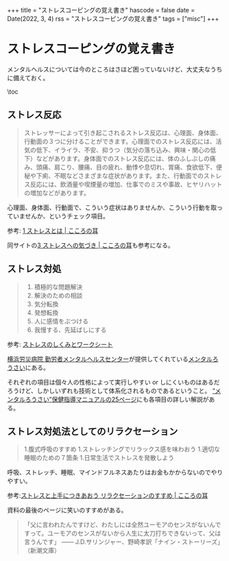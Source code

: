 +++
title = "ストレスコーピングの覚え書き"
hascode = false
date = Date(2022, 3, 4)
rss = "ストレスコーピングの覚え書き"
tags = ["misc"]
+++

# ストレスコーピングの覚え書き

メンタルヘルスについては今のところはさほど困っていないけど、大丈夫なうちに備えておく。

\toc

## ストレス反応

> ストレッサーによって引き起こされるストレス反応は、心理面、身体面、行動面の３つに分けることができます。心理面でのストレス反応には、活気の低下、イライラ、不安、抑うつ（気分の落ち込み、興味・関心の低下）などがあります。身体面でのストレス反応には、体のふしぶしの痛み、頭痛、肩こり、腰痛、目の疲れ、動悸や息切れ、胃痛、食欲低下、便秘や下痢、不眠などさまざまな症状があります。また、行動面でのストレス反応には、飲酒量や喫煙量の増加、仕事でのミスや事故、ヒヤリハットの増加などがあります。

心理面、身体面、行動面で、こういう症状はありませんか、こういう行動を取っていませんか、というチェック項目。

参考: [1 ストレスとは | こころの耳](https://kokoro.mhlw.go.jp/nowhow/nh001/)

同サイトの[3 ストレスへの気づき | こころの耳](https://kokoro.mhlw.go.jp/nowhow/nh003/)も参考になる。


## ストレス対処

> 1. 積極的な問題解決
> 1. 解決のための相談
> 1. 気分転換
> 1. 発想転換
> 1. 人に感情をぶつける
> 1. 我慢する、先延ばしにする

参考: [ストレスのしくみとワークシート](https://yokohamah.johas.go.jp/medical/mhc/img/mental_rousai_sheet.pdf#page=3)

[横浜労災病院 勤労者メンタルヘルスセンター](https://yokohamah.johas.go.jp/medical/mhc/index.html)が提供してくれている[メンタルろうさい](https://yokohamah.johas.go.jp/medical/mhc/mentalrosai.html)にある。

それぞれの項目は個々人の性格によって実行しやすい or しにくいものはあるだろうけど、しかしいずれも技術として体系化されるものであるということ。
[“メンタルろうさい”保健指導マニュアルの25ページ](https://yokohamah.johas.go.jp/medical/mhc/img/mental_rousai_manual.pdf#page=25)にも各項目の詳しい解説がある。

## ストレス対処法としてのリラクセーション

> 1.腹式呼吸のすすめ
> 1.ストレッチングでリラックス感を味わおう
> 1.適切な睡眠のための７箇条
> 1.日常生活でストレスを発散しよう

呼吸、ストレッチ、睡眠、マインドフルネスあたりはお金もかからないのでやりやすい。

参考:[ストレスと上手につきあおう リラクセーションのすすめ | こころの耳](https://kokoro.mhlw.go.jp/video/files/slide_yamaguchi.pdf)

資料の最後のページに笑いのすすめがある。

> 「父に言われたんですけど、わたしには全然ユーモアのセンスがないんですって。ユーモアのセンスがないから人生に太刀打ちできないって、父は言うんです」
> ―― J.D.サリンジャー、野崎孝訳「ナイン・ストーリーズ」（新潮文庫）
